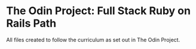 # The Odin Project: Full Stack Ruby on Rails Path

All files created to follow the curriculum as set out in The Odin Project.
